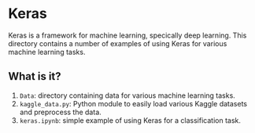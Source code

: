 # Keras
Keras is a framework for machine learning, specically deep learning.
This directory contains a number of examples of using Keras for various
machine learning tasks.

## What is it?
1. `Data`: directory containing data for various machine learning tasks.
1. `kaggle_data.py`: Python module to easily load various Kaggle datasets
    and preprocess the data.
1. `keras.ipynb`: simple example of using Keras for a classification task.
